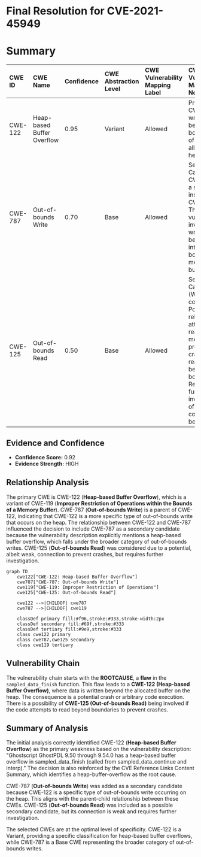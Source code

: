 # Final Resolution for CVE-2021-45949

# Summary
| CWE ID  | CWE Name                     | Confidence | CWE Abstraction Level | CWE Vulnerability Mapping Label | CWE-Vulnerability Mapping Notes |
| :------- | :--------------------------- | :--------- | :-------------------- | :------------------------------ | :------------------------------ |
| CWE-122 | Heap-based Buffer Overflow   | 0.95       | Variant               | Allowed                         | Primary CWE. Data is written beyond the boundaries of an allocated heap buffer. |
| CWE-787 | Out-of-bounds Write          | 0.70       | Base               | Allowed                         | Secondary Candidate. CWE-122 is a specialized instance of CWE-787. The vulnerability involves writing data beyond the intended bounds of a memory buffer. |
| CWE-125 | Out-of-bounds Read             | 0.50       | Base               | Allowed                         | Secondary Candidate. (Weak connection) Possibly related to attempts to read buffer metadata or prevent crashes by reading beyond boundaries.  Requires further investigation of specific code behavior. |

## Evidence and Confidence

*   **Confidence Score:** 0.92
*   **Evidence Strength:** HIGH

## Relationship Analysis
The primary CWE is CWE-122 (**Heap-based Buffer Overflow**), which is a variant of CWE-119 (**Improper Restriction of Operations within the Bounds of a Memory Buffer**). CWE-787 (**Out-of-bounds Write**) is a parent of CWE-122, indicating that CWE-122 is a more specific type of out-of-bounds write that occurs on the heap. The relationship between CWE-122 and CWE-787 influenced the decision to include CWE-787 as a secondary candidate because the vulnerability description explicitly mentions a heap-based buffer overflow, which falls under the broader category of out-of-bounds writes. CWE-125 (**Out-of-bounds Read**) was considered due to a potential, albeit weak, connection to prevent crashes, but requires further investigation.

```mermaid
graph TD
    cwe122["CWE-122: Heap-based Buffer Overflow"]
    cwe787["CWE-787: Out-of-bounds Write"]
    cwe119["CWE-119: Improper Restriction of Operations"]
    cwe125["CWE-125: Out-of-bounds Read"]
    
    cwe122 -->|CHILDOF| cwe787
    cwe787 -->|CHILDOF| cwe119
    
    classDef primary fill:#f96,stroke:#333,stroke-width:2px
    classDef secondary fill:#69f,stroke:#333
    classDef tertiary fill:#9e9,stroke:#333
    class cwe122 primary
    class cwe787,cwe125 secondary
    class cwe119 tertiary
```

## Vulnerability Chain
The vulnerability chain starts with the **ROOTCAUSE**, a **flaw** in the `sampled_data_finish` function. This flaw leads to a **CWE-122 (Heap-based Buffer Overflow)**, where data is written beyond the allocated buffer on the heap. The consequence is a potential crash or arbitrary code execution. There is a possibility of **CWE-125 (Out-of-bounds Read)** being involved if the code attempts to read beyond boundaries to prevent crashes.

## Summary of Analysis
The initial analysis correctly identified CWE-122 (**Heap-based Buffer Overflow**) as the primary weakness based on the vulnerability description: "Ghostscript GhostPDL 9.50 through 9.54.0 has a heap-based buffer overflow in sampled_data_finish (called from sampled_data_continue and interp)." The decision is also reinforced by the CVE Reference Links Content Summary, which identifies a heap-buffer-overflow as the root cause.

CWE-787 (**Out-of-bounds Write**) was added as a secondary candidate because CWE-122 is a specific type of out-of-bounds write occurring on the heap. This aligns with the parent-child relationship between these CWEs. CWE-125 (**Out-of-bounds Read**) was included as a possible secondary candidate, but its connection is weak and requires further investigation.

The selected CWEs are at the optimal level of specificity. CWE-122 is a Variant, providing a specific classification for heap-based buffer overflows, while CWE-787 is a Base CWE representing the broader category of out-of-bounds writes.